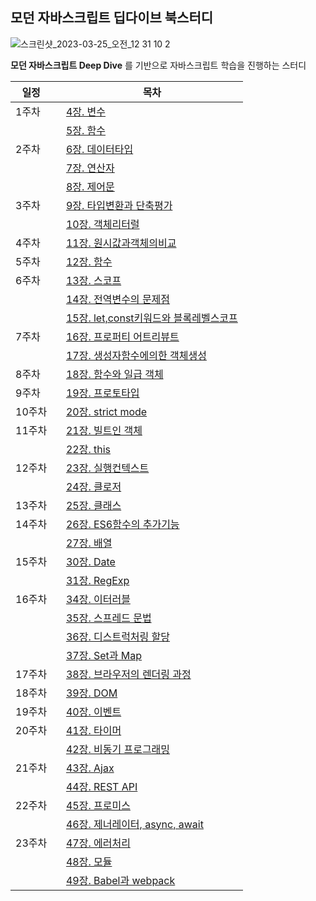## 모던 자바스크립트 딥다이브 북스터디

![스크린샷_2023-03-25_오전_12 31 10 2](https://user-images.githubusercontent.com/107349637/227782686-4bf85488-c079-4775-a5c8-c6c288ac201c.jpg)

**모던 자바스크립트 Deep Dive** 를 기반으로 자바스크립트 학습을 진행하는 스터디

일정ㅤ| 목차
---|---
1주차 | [4장. 변수](https://github.com/bread1022/TIL/blob/master/JavaScript/deepdive/04%EC%9E%A5_%EB%B3%80%EC%88%98.md)
ㅤ| [5장. 함수](https://github.com/bread1022/TIL/blob/master/JavaScript/deepdive/05%EC%9E%A5_%ED%95%A8%EC%88%98.md)
2주차 | [6장. 데이터타입](https://github.com/bread1022/TIL/blob/master/JavaScript/deepdive/06%EC%9E%A5_%EB%8D%B0%EC%9D%B4%ED%84%B0%ED%83%80%EC%9E%85.md)
ㅤ| [7장. 연산자](https://github.com/bread1022/TIL/blob/master/JavaScript/deepdive/07%EC%9E%A5_%EC%97%B0%EC%82%B0%EC%9E%90.md)
ㅤ| [8장. 제어문](https://github.com/bread1022/TIL/blob/master/JavaScript/deepdive/08%EC%9E%A5_%EC%A0%9C%EC%96%B4%EB%AC%B8.md)
3주차 | [9장. 타입변환과 단축평가](https://github.com/bread1022/TIL/blob/master/JavaScript/deepdive/09%EC%9E%A5_%ED%83%80%EC%9E%85%EB%B3%80%ED%99%98%EA%B3%BC%EB%8B%A8%EC%B6%95%ED%8F%89%EA%B0%80.md)
ㅤ| [10장. 객체리터럴](https://github.com/bread1022/TIL/blob/master/JavaScript/deepdive/10%EC%9E%A5_%EA%B0%9D%EC%B2%B4%EB%A6%AC%ED%84%B0%EB%9F%B4.md)
4주차ㅤ| [11장. 원시값과객체의비교](https://github.com/bread1022/TIL/blob/master/JavaScript/deepdive/11%EC%9E%A5_%EC%9B%90%EC%8B%9C%EA%B0%92%EA%B3%BC%EA%B0%9D%EC%B2%B4%EC%9D%98%EB%B9%84%EA%B5%90.md)
5주차ㅤ| [12장. 함수](https://github.com/bread1022/TIL/blob/master/JavaScript/deepdive/12%EC%9E%A5_%ED%95%A8%EC%88%98.md)
6주차ㅤ| [13장. 스코프](https://github.com/bread1022/TIL/blob/master/JavaScript/deepdive/13%EC%9E%A5_%EC%8A%A4%EC%BD%94%ED%94%84.md)
ㅤ| [14장. 전역변수의 문제점](https://github.com/bread1022/TIL/blob/master/JavaScript/deepdive/14%EC%9E%A5_%EC%A0%84%EC%97%AD%EB%B3%80%EC%88%98%EC%9D%98%EB%AC%B8%EC%A0%9C%EC%A0%90.md)
ㅤ| [15장. let,const키워드와 블록레벨스코프](https://github.com/bread1022/TIL/blob/master/JavaScript/deepdive/15%EC%9E%A5_let%2Cconst%ED%82%A4%EC%9B%8C%EB%93%9C%EC%99%80%20%EB%B8%94%EB%A1%9D%EB%A0%88%EB%B2%A8%EC%8A%A4%EC%BD%94%ED%94%84.md)
7주차ㅤ| [16장. 프로퍼티 어트리뷰트](https://github.com/bread1022/TIL/blob/master/JavaScript/deepdive/16%EC%9E%A5_%ED%94%84%EB%A1%9C%ED%8D%BC%ED%8B%B0%20%EC%96%B4%ED%8A%B8%EB%A6%AC%EB%B7%B0%ED%8A%B8.md)
ㅤ| [17장. 생성자함수에의한 객체생성](https://github.com/bread1022/TIL/blob/master/JavaScript/deepdive/17%EC%9E%A5_%EC%83%9D%EC%84%B1%EC%9E%90%ED%95%A8%EC%88%98.md)
8주차ㅤ| [18장. 함수와 일급 객체](https://github.com/bread1022/TIL/blob/master/JavaScript/deepdive/18%EC%9E%A5_%ED%95%A8%EC%88%98%EC%99%80%20%EC%9D%BC%EA%B8%89%EA%B0%9D%EC%B2%B4.md)
9주차ㅤ| [19장. 프로토타입](https://github.com/bread1022/TIL/blob/master/JavaScript/deepdive/19%EC%9E%A5_%ED%94%84%EB%A1%9C%ED%86%A0%ED%83%80%EC%9E%85.md)
10주차ㅤ| [20장. strict mode](https://github.com/bread1022/TIL/blob/master/JavaScript/deepdive/20%EC%9E%A5_strict%20mode.md)
11주차ㅤ| [21장. 빌트인 객체](https://github.com/bread1022/TIL/blob/master/JavaScript/deepdive/21%EC%9E%A5_%EB%B9%8C%ED%8A%B8%EC%9D%B8%EA%B0%9D%EC%B2%B4.md)
ㅤ| [22장. this](https://github.com/bread1022/TIL/blob/master/JavaScript/deepdive/22%EC%9E%A5_this.md)
12주차ㅤ| [23장. 실행컨텍스트](https://github.com/bread1022/TIL/blob/master/JavaScript/deepdive/23%EC%9E%A5_%EC%8B%A4%ED%96%89%20%EC%BB%A8%ED%85%8D%EC%8A%A4%ED%8A%B8.md)
ㅤ| [24장. 클로저](https://github.com/bread1022/TIL/blob/master/JavaScript/deepdive/24%EC%9E%A5_%ED%81%B4%EB%A1%9C%EC%A0%80.md)
13주차ㅤ| [25장. 클래스](https://github.com/bread1022/TIL/blob/master/JavaScript/deepdive/25%EC%9E%A5_%ED%81%B4%EB%9E%98%EC%8A%A4.md)
14주차ㅤ| [26장. ES6함수의 추가기능](https://github.com/bread1022/TIL/blob/master/JavaScript/deepdive/26%EC%9E%A5_ES6%ED%95%A8%EC%88%98%EC%9D%98%20%EC%B6%94%EA%B0%80%EA%B8%B0%EB%8A%A5.md)
ㅤ| [27장. 배열](https://github.com/bread1022/TIL/blob/master/JavaScript/deepdive/27%EC%9E%A5_%EB%B0%B0%EC%97%B4.md)
15주차 | [30장. Date](https://github.com/bread1022/TIL/blob/master/JavaScript/deepdive/30%EC%9E%A5_Date.md)
ㅤ| [31장. RegExp](https://github.com/bread1022/TIL/blob/master/JavaScript/deepdive/31%EC%9E%A5_RegExp.md)
16주차ㅤ| [34장. 이터러블](https://github.com/bread1022/TIL/blob/master/JavaScript/deepdive/34%EC%9E%A5_%EC%9D%B4%ED%84%B0%EB%9F%AC%EB%B8%94.md)
ㅤ| [35장. 스프레드 문법](https://github.com/bread1022/TIL/blob/master/JavaScript/deepdive/35%EC%9E%A5_%EC%8A%A4%ED%94%84%EB%A0%88%EB%93%9C%EB%AC%B8%EB%B2%95.md)
ㅤ| [36장. 디스트럭처링 할당](https://github.com/bread1022/TIL/blob/master/JavaScript/deepdive/36%EC%9E%A5_%EB%94%94%EC%8A%A4%ED%8A%B8%EB%9F%AD%EC%B2%98%EB%A7%81%ED%95%A0%EB%8B%B9.md)
ㅤ| [37장. Set과 Map](https://github.com/bread1022/TIL/blob/master/JavaScript/deepdive/37%EC%9E%A5_Set%2CMap.md)
17주차ㅤ| [38장. 브라우저의 렌더링 과정](https://github.com/bread1022/TIL/blob/master/JavaScript/deepdive/38%EC%9E%A5_%EB%B8%8C%EB%9D%BC%EC%9A%B0%EC%A0%80%EC%9D%98%20%EB%A0%8C%EB%8D%94%EB%A7%81%20%EA%B3%BC%EC%A0%95.md)
18주차ㅤ| [39장. DOM](https://github.com/bread1022/TIL/blob/master/JavaScript/deepdive/39%EC%9E%A5_DOM.md)
19주차ㅤ| [40장. 이벤트](https://github.com/bread1022/TIL/blob/master/JavaScript/deepdive/40%EC%9E%A5_%EC%9D%B4%EB%B2%A4%ED%8A%B8.md)
20주차ㅤ| [41장. 타이머](https://github.com/bread1022/TIL/blob/master/JavaScript/deepdive/41%EC%9E%A5_%ED%83%80%EC%9D%B4%EB%A8%B8.md)
ㅤ| [42장. 비동기 프로그래밍](https://github.com/bread1022/TIL/blob/master/JavaScript/deepdive/42%EC%9E%A5_%EB%B9%84%EB%8F%99%EA%B8%B0%ED%94%84%EB%A1%9C%EA%B7%B8%EB%9E%98%EB%B0%8D.md)
21주차ㅤ| [43장. Ajax](https://github.com/bread1022/TIL/blob/master/JavaScript/deepdive/43%EC%9E%A5_Ajax.md)
ㅤ| [44장. REST API](https://github.com/bread1022/TIL/blob/master/JavaScript/deepdive/44%EC%9E%A5_REST%20API.md)
22주차ㅤ| [45장. 프로미스](https://github.com/bread1022/TIL/blob/master/JavaScript/deepdive/45%EC%9E%A5_Promise.md)
ㅤ| [46장. 제너레이터, async, await](https://github.com/bread1022/TIL/blob/master/JavaScript/deepdive/46%EC%9E%A5_async%2Cawait.md)
23주차ㅤ| [47장. 에러처리]()
ㅤ| [48장. 모듈]()
ㅤ| [49장. Babel과 webpack]()